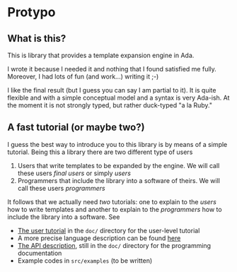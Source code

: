 # Protypo

## What is this?

This is library that provides a template expansion engine in Ada.

I wrote it because I needed it and nothing that I found satisfied me fully. Moreover, I had lots of fun (and work...) writing it ;-)

I like the final result (but I guess you can say I am partial to it). It is quite flexible and with a simple conceptual model and a syntax is very Ada-ish. At the moment it is not strongly typed, but rather duck-typed "a la Ruby."

## A fast tutorial (or maybe two?)

I guess the best way to introduce you to this library is by means of a simple tutorial.  Being this a library there are two different type of users
1. Users that write templates to be expanded by the engine.  We will call these users *final users* or simply *users*
2. Programmers that include the library into a software of theirs. We will call these users *programmers*

It follows that we actually need *two* tutorials: one to explain to the *users* how to write templates and another to explain to the *programmers* how to include the library into a software. See
* [The user tutorial](doc/user_tutorial.md) in the `doc/` directory for the user-level tutorial
* A more precise language description can be found [here](doc/Blueprints/syntax.md)
* [The API description](doc/API.md), still in the `doc/` directory for the programming documentation
* Example codes in `src/examples` (to be written)


